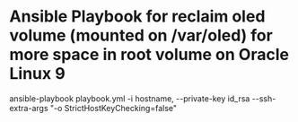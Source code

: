 # Ansible Playbook for reclaim oled volume (mounted on /var/oled) for more space in root volume on Oracle Linux 9 

ansible-playbook playbook.yml -i hostname, --private-key id_rsa --ssh-extra-args "-o StrictHostKeyChecking=false"
